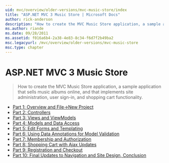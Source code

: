 ```yaml
---
uid: mvc/overview/older-versions/mvc-music-store/index
title: "ASP.NET MVC 3 Music Store | Microsoft Docs"
author: rick-anderson
description: "How to create the MVC Music Store application, a sample application that sells music albums online, and that implements site administration, user sign-in, an..."
ms.author: riande
ms.date: 09/28/2011
ms.assetid: f016a6b4-2a38-4e83-8c34-f6d7f2b49ba2
msc.legacyurl: /mvc/overview/older-versions/mvc-music-store
msc.type: chapter
---
```

ASP.NET MVC 3 Music Store
====================
> How to create the MVC Music Store application, a sample application that sells music albums online, and that implements site administration, user sign-in, and shopping cart functionality.


- [Part 1: Overview and File->New Project](mvc-music-store-part-1.md)
- [Part 2: Controllers](mvc-music-store-part-2.md)
- [Part 3: Views and ViewModels](mvc-music-store-part-3.md)
- [Part 4: Models and Data Access](mvc-music-store-part-4.md)
- [Part 5: Edit Forms and Templating](mvc-music-store-part-5.md)
- [Part 6: Using Data Annotations for Model Validation](mvc-music-store-part-6.md)
- [Part 7: Membership and Authorization](mvc-music-store-part-7.md)
- [Part 8: Shopping Cart with Ajax Updates](mvc-music-store-part-8.md)
- [Part 9: Registration and Checkout](mvc-music-store-part-9.md)
- [Part 10: Final Updates to Navigation and Site Design, Conclusion](mvc-music-store-part-10.md)
